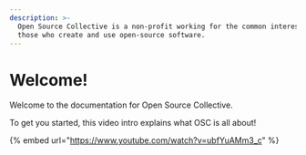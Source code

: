 ```yaml
---
description: >-
  Open Source Collective is a non-profit working for the common interests of
  those who create and use open-source software.
---
```


# Welcome!

Welcome to the documentation for Open Source Collective.&#x20;

To get you started, this video intro explains what OSC is all about!

{% embed url="https://www.youtube.com/watch?v=ubfYuAMm3_c" %}
